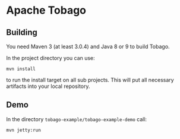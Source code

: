 # Apache Tobago

## Building

You need Maven 3 (at least 3.0.4) and Java 8 or 9 to build Tobago.

In the project directory you can use:

```  
mvn install  

```

to run the install target on all sub projects. This will
put all necessary artifacts into your local repository.

## Demo

In the directory `tobago-example/tobago-example-demo` call:

```
mvn jetty:run
```
